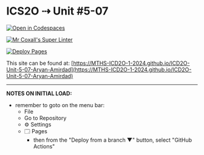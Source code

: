 # ICS2O ⇢ Unit #5-07

[![Open in Codespaces](https://classroom.github.com/assets/launch-codespace-2972f46106e565e64193e422d61a12cf1da4916b45550586e14ef0a7c637dd04.svg)](https://classroom.github.com/open-in-codespaces?assignment_repo_id=19445233)

[![Mr Coxall's Super Linter](https://github.com/MTHS-ICD2O-1-2024/ICD2O-Unit-5-07-Aryan-Amirdad/workflows/Mr%20Coxall's%20Super%20Linter/badge.svg)](https://github.com/MTHS-ICD2O-1-2024/ICD2O-Unit-5-07-Aryan-Amirdad/actions)

[![Deploy Pages](https://github.com/MTHS-ICD2O-1-2024/ICD2O-Unit-5-07-Aryan-Amirdad/workflows/Deploy%20Pages/badge.svg)](https://github.com/MTHS-ICD2O-1-2024/ICD2O-Unit-5-07-Aryan-Amirdad/actions)

This site can be found at: [https://MTHS-ICD2O-1-2024.github.io/ICD2O-Unit-5-07-Aryan-Amirdad](https://MTHS-ICD2O-1-2024.github.io/ICD2O-Unit-5-07-Aryan-Amirdad)

---

**NOTES ON INITIAL LOAD:**
- remember to goto on the menu bar:
  - File
  - Go to Repository
  - ⚙ Settings
  - 🗔 Pages
    - then from the "Deploy from a branch ▼" button, select "GitHub Actions"

